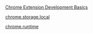 [Chrome Extension Development Basics](https://developer.chrome.com/docs/extensions/mv3/getstarted/development-basics/)

[chrome.storage.local](https://developer.chrome.com/docs/extensions/reference/storage/)

[chrome.runtime](https://developer.chrome.com/docs/extensions/reference/runtime/)
